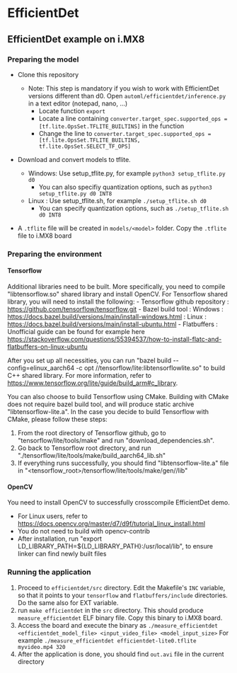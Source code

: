 # EfficientDet

## EfficientDet example on i.MX8

### Preparing the model
* Clone this repository
    * Note: This step is mandatory if you wish to work with EfficientDet versions different than d0.
    	Open `automl/efficientdet/inference.py` in a text editor (notepad, nano, ...)
    	* Locate function `export`
        * Locate a line containing `converter.target_spec.supported_ops = [tf.lite.OpsSet.TFLITE_BUILTINS]` in the function
        * Change the line to `converter.target_spec.supported_ops = [tf.lite.OpsSet.TFLITE_BUILTINS, tf.lite.OpsSet.SELECT_TF_OPS]`

* Download and convert models to tflite.
   	* Windows: Use setup_tflite.py, for example `python3 setup_tflite.py d0`
        * You can also specifiy quantization options, such as `python3 setup_tflite.py d0 INT8`
    * Linux  : Use setup_tflite.sh, for example `./setup_tflite.sh d0`
        * You can specify quantization options, such as `./setup_tflite.sh d0 INT8`

* A `.tflite` file will be created in `models/<model>` folder. Copy the `.tflite` file to i.MX8 board
    
### Preparing the environment
#### Tensorflow    
Additional libraries need to be built. More specifically, you need to compile "libtensorflow.so" shared library and install OpenCV.
For Tensorflow shared library, you will need to install the following:
	- Tensorflow github repository : https://github.com/tensorflow/tensorflow.git
    - Bazel build tool             : Windows : https://docs.bazel.build/versions/main/install-windows.html
    							   : Linux   : https://docs.bazel.build/versions/main/install-ubuntu.html
    - Flatbuffers                  : Unofficial guide can be found for example here https://stackoverflow.com/questions/55394537/how-to-install-flatc-and-flatbuffers-on-linux-ubuntu

After you set up all necessities, you can run "bazel build --config=elinux_aarch64 -c opt //tensorflow/lite:libtensorflowlite.so" to build C++ shared library.
For more information, refer to https://www.tensorflow.org/lite/guide/build_arm#c_library. 

You can also choose to build Tensorflow using CMake. Building with CMake does not require bazel build tool, and will produce static archive "libtensorflow-lite.a".
In the case you decide to build Tensorflow with CMake, please follow these steps:

1) From the root directory of Tensorflow github, go to "tensorflow/lite/tools/make" and run "download_dependencies.sh".
2) Go back to Tensorflow root directory, and run "./tensorflow/lite/tools/make/build_aarch64_lib.sh"
3) If everything runs successfully, you should find "libtensorflow-lite.a" file in "<tensorflow_root>/tensorflow/lite/tools/make/gen/<ARCH>/lib"

#### OpenCV
You need to install OpenCV to successfully crosscompile EfficientDet demo.
 - For Linux users, refer to https://docs.opencv.org/master/d7/d9f/tutorial_linux_install.html
 - You do not need to build with opencv-contrib
 - After installation, run "export LD_LIBRARY_PATH=${LD_LIBRARY_PATH}:/usr/local/lib", to ensure linker can find newly built files

### Running the application
1) Proceed to `efficientdet/src` directory. Edit the Makefile's `INC` variable, so that it points to your `tensorflow` and `flatbuffers/include` directories. Do the same also for EXT variable.
2) run `make efficientdet` in the `src` directory. This should produce `measure_efficientdet` ELF binary file. Copy this binary to i.MX8 board.
3) Access the board and execute the binary as `./measure_efficientdet <efficientdet_model_file> <input_video_file> <model_input_size>`
	For example `./measure_efficientdet efficientdet-lite0.tflite myvideo.mp4 320`
4) After the application is done, you should find `out.avi` file in the current directory
    
